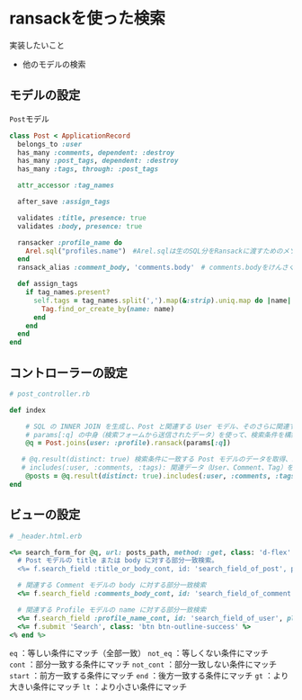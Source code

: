 # ransackを使った検索

実装したいこと
* 他のモデルの検索

## モデルの設定
```Post```モデル
```ruby
class Post < ApplicationRecord
  belongs_to :user
  has_many :comments, dependent: :destroy
  has_many :post_tags, dependent: :destroy
  has_many :tags, through: :post_tags

  attr_accessor :tag_names

  after_save :assign_tags

  validates :title, presence: true
  validates :body, presence: true

  ransacker :profile_name do
    Arel.sql("profiles.name")　#Arel.sqlは生のSQL分をRansackに渡すためのメソッド　”profiles.name”でprofilesテーブルのnameカラムを直接参照する
  end
  ransack_alias :comment_body, 'comments.body'　# comments.bodyをけんさくする際に、comment_bodyというエイリアス（別名）をつかえるようにする

  def assign_tags
    if tag_names.present?
      self.tags = tag_names.split(',').map(&:strip).uniq.map do |name|
        Tag.find_or_create_by(name: name)
      end
    end
  end
end
```

## コントローラーの設定
```ruby
# post_controller.rb

def index

    # SQL の INNER JOIN を生成し、Post と関連する User モデル、そのさらに関連する Profile モデルを結合
    # params[:q] の中身（検索フォームから送信されたデータ）を使って、検索条件を構築
    @q = Post.joins(user: :profile).ransack(params[:q])

   # @q.result(distinct: true) 検索条件に一致する Post モデルのデータを取得、stinct: true を指定することで、重複するデータを排除
   # includes(:user, :comments, :tags): 関連データ（User、Comment、Tag）を事前に取得し、N+1 問題を回避
    @posts = @q.result(distinct: true).includes(:user, :comments, :tags).order(created_at: :desc).page(params[:page])
end
```

## ビューの設定
```ruby
# _header.html.erb

<%= search_form_for @q, url: posts_path, method: :get, class: 'd-flex' do |f| %>
  # Post モデルの title または body に対する部分一致検索。
  <%= f.search_field :title_or_body_cont, id: 'search_field_of_post', placeholder: '投稿', class: 'form-control me-2' %>

  # 関連する Comment モデルの body に対する部分一致検索
  <%= f.search_field :comments_body_cont, id: 'search_field_of_comment', placeholder: 'コメント', class: 'form-control me-2' %>

  # 関連する Profile モデルの name に対する部分一致検索
  <%= f.search_field :profile_name_cont, id: 'search_field_of_user', placeholder: 'ユーザー', class: 'form-control me-2' %>
  <%= f.submit 'Search', class: 'btn btn-outline-success' %>
<% end %>
```

```eq``` ：等しい条件にマッチ（全部一致）
```not_eq``` ：等しくない条件にマッチ　
```cont``` ：部分一致する条件にマッチ
```not_cont``` ：部分一致しない条件にマッチ
```start``` ：前方一致する条件にマッチ
```end``` ：後方一致する条件にマッチ
```gt``` ：より大きい条件にマッチ
```lt``` ：より小さい条件にマッチ












































